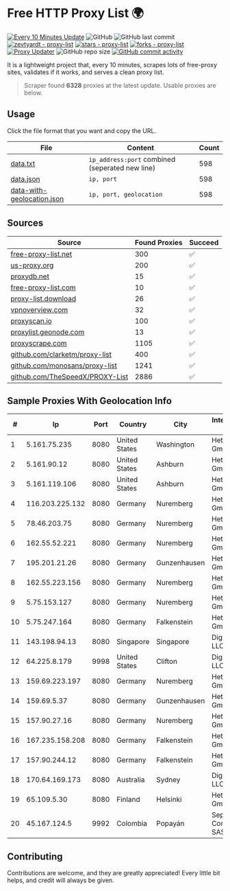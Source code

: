 
# Free HTTP Proxy List 🌍

[![Every 10 Minutes Update](https://github.com/mertguvencli/http-proxy-list/actions/workflows/main.yml/badge.svg?branch=main)](https://github.com/mertguvencli/http-proxy-list/actions/workflows/main.yml)
![GitHub](https://img.shields.io/github/license/mertguvencli/http-proxy-list)
![GitHub last commit](https://img.shields.io/github/last-commit/mertguvencli/http-proxy-list)
[![zevtyardt - proxy-list](https://img.shields.io/static/v1?label=zevtyardt&message=proxy-list&color=blue&logo=github)](https://github.com/zevtyardt/proxy-list "Go to GitHub repo")
[![stars - proxy-list](https://img.shields.io/github/stars/zevtyardt/proxy-list?style=social)](https://github.com/zevtyardt/proxy-list)
[![forks - proxy-list](https://img.shields.io/github/forks/zevtyardt/proxy-list?style=social)](https://github.com/zevtyardt/proxy-list)
[![Proxy Updater](https://github.com/zevtyardt/proxy-list/workflows/Proxy%20Updater/badge.svg)](https://github.com/zevtyardt/proxy-list/actions?query=workflow:"Proxy+Updater")
![GitHub repo size](https://img.shields.io/github/repo-size/zevtyardt/proxy-list)
[![GitHub commit activity](https://img.shields.io/github/commit-activity/m/zevtyardt/proxy-list?logo=commits)](https://github.com/zevtyardt/proxy-list/commits/main)

It is a lightweight project that, every 10 minutes, scrapes lots of free-proxy sites, validates if it works, and serves a clean proxy list.

> Scraper found **6328** proxies at the latest update. Usable proxies are below.

## Usage

Click the file format that you want and copy the URL.

|File|Content|Count|
|----|-------|-----|
|[data.txt](https://raw.githubusercontent.com/mertguvencli/http-proxy-list/main/proxy-list/data.txt)|`ip_address:port` combined (seperated new line)|598|
|[data.json](https://raw.githubusercontent.com/mertguvencli/http-proxy-list/main/proxy-list/data.json)|`ip, port`|598|
|[data-with-geolocation.json](https://raw.githubusercontent.com/mertguvencli/http-proxy-list/main/proxy-list/data-with-geolocation.json)|`ip, port, geolocation`|598|

## Sources

|Source|Found Proxies|Succeed|
|------|-------------|-------|
|[free-proxy-list.net](https://free-proxy-list.net)|300|✅|
|[us-proxy.org](https://www.us-proxy.org)|200|✅|
|[proxydb.net](http://proxydb.net)|15|✅|
|[free-proxy-list.com](https://free-proxy-list.com/?page=&port=&type%5B%5D=http&type%5B%5D=https&up_time=0&search=Search)|10|✅|
|[proxy-list.download](https://www.proxy-list.download/HTTP)|26|✅|
|[vpnoverview.com](https://vpnoverview.com/privacy/anonymous-browsing/free-proxy-servers)|32|✅|
|[proxyscan.io](https://www.proxyscan.io)|100|✅|
|[proxylist.geonode.com](https://proxylist.geonode.com/api/proxy-list?limit=300&page=1&sort_by=lastChecked&sort_type=desc&protocols=http,https)|13|✅|
|[proxyscrape.com](https://api.proxyscrape.com/v2/?request=displayproxies&protocol=http&timeout=10000&country=all&ssl=all&anonymity=all)|1105|✅|
|[github.com/clarketm/proxy-list](https://raw.githubusercontent.com/clarketm/proxy-list/master/proxy-list-raw.txt)|400|✅|
|[github.com/monosans/proxy-list](https://raw.githubusercontent.com/monosans/proxy-list/main/proxies/http.txt)|1241|✅|
|[github.com/TheSpeedX/PROXY-List](https://raw.githubusercontent.com/TheSpeedX/PROXY-List/master/http.txt)|2886|✅|


## Sample Proxies With Geolocation Info

|#|Ip|Port|Country|City|Internet Service Provider|
|-|--|----|-------|----|-------------------------|
|1|5.161.75.235|8080|United States|Washington|Hetzner Online GmbH|
|2|5.161.90.12|8080|United States|Ashburn|Hetzner Online GmbH|
|3|5.161.119.106|8080|United States|Ashburn|Hetzner Online GmbH|
|4|116.203.225.132|8080|Germany|Nuremberg|Hetzner Online GmbH|
|5|78.46.203.75|8080|Germany|Nuremberg|Hetzner Online GmbH|
|6|162.55.52.221|8080|Germany|Nuremberg|Hetzner Online GmbH|
|7|195.201.21.26|8080|Germany|Gunzenhausen|Hetzner Online GmbH|
|8|162.55.223.156|8080|Germany|Nuremberg|Hetzner Online GmbH|
|9|5.75.153.127|8080|Germany|Nuremberg|Hetzner Online GmbH|
|10|5.75.247.164|8080|Germany|Falkenstein|Hetzner Online GmbH|
|11|143.198.94.13|8080|Singapore|Singapore|DigitalOcean, LLC|
|12|64.225.8.179|9998|United States|Clifton|DigitalOcean, LLC|
|13|159.69.223.197|8080|Germany|Nuremberg|Hetzner Online GmbH|
|14|159.69.5.37|8080|Germany|Gunzenhausen|Hetzner Online GmbH|
|15|157.90.27.16|8080|Germany|Nuremberg|Hetzner Online GmbH|
|16|167.235.158.208|8080|Germany|Falkenstein|Hetzner Online GmbH|
|17|157.90.244.12|8080|Germany|Falkenstein|Hetzner Online GmbH|
|18|170.64.169.173|8080|Australia|Sydney|DigitalOcean, LLC|
|19|65.109.5.30|8080|Finland|Helsinki|Hetzner Online GmbH|
|20|45.167.124.5|9992|Colombia|Popayán|Sepcom Comunicaciones SAS|



## Contributing

Contributions are welcome, and they are greatly appreciated! Every
little bit helps, and credit will always be given.

